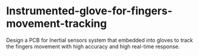 # Instrumented-glove-for-fingers-movement-tracking
Design a PCB for Inertial sensors system that embedded into gloves to track the fingers movement with high accuracy and high real-time response. 
